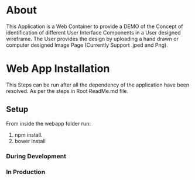 
# About
This Application is a Web Container to provide a DEMO of the Concept of identification of different
User Interface Components in a User designed wireframe. The User provides the design by uploading a
hand drawn or computer designed Image Page (Currently Support .jped and Png).

# Web App Installation
This Steps can be run after all the dependency of the application have been resolved.
As per the steps in Root ReadMe.md file.

## Setup

From inside the webapp folder run:
1. npm install.
2. bower install

### During Development



### In Production

